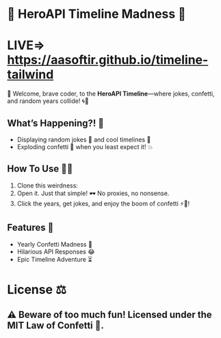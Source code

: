 # 🚀 HeroAPI Timeline Madness 🎉

# LIVE=> https://aasoftir.github.io/timeline-tailwind

👋 Welcome, brave coder, to the **HeroAPI Timeline**—where jokes, confetti, and random years collide! 🌀🎊

## What’s Happening?! 🤯

- Displaying random jokes 🤣 and cool timelines 📅
- Exploding confetti 🎉 when you least expect it! 💥

## How To Use 🧙‍♂️

1. Clone this weirdness:
2. Open it. Just that simple! 🕶️ No proxies, no nonsense.
3. Click the years, get jokes, and enjoy the boom of confetti ⚡️🎊!

## Features 🌈

- Yearly Confetti Madness 🎉
- Hilarious API Responses 😂
- Epic Timeline Adventure ⏳

# License ⚖️

## ⚠️ Beware of too much fun! Licensed under the MIT Law of Confetti 🎈.
